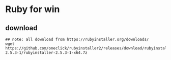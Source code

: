 # Ruby for win



## download

```shell
## note: all download from https://rubyinstaller.org/downloads/
wget https://github.com/oneclick/rubyinstaller2/releases/download/rubyinstaller-2.5.3-1/rubyinstaller-2.5.3-1-x64.7z
```

